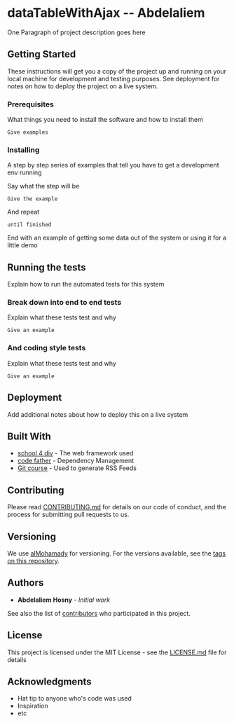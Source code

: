 
# dataTableWithAjax -- Abdelaliem

One Paragraph of project description goes here

## Getting Started

These instructions will get you a copy of the project up and running on your local machine for development and testing purposes. See deployment for notes on how to deploy the project on a live system.

### Prerequisites

What things you need to install the software and how to install them

```
Give examples
```

### Installing

A step by step series of examples that tell you have to get a development env running

Say what the step will be

```
Give the example
```

And repeat

```
until finished
```

End with an example of getting some data out of the system or using it for a little demo

## Running the tests

Explain how to run the automated tests for this system

### Break down into end to end tests

Explain what these tests test and why

```
Give an example
```

### And coding style tests

Explain what these tests test and why

```
Give an example
```

## Deployment

Add additional notes about how to deploy this on a live system

## Built With

* [school 4 div](http://school4dev.blogspot.com/) - The web framework used
* [code father](https://www.youtube.com/user/theCodeFather00) - Dependency Management
* [Git course](https://www.youtube.com/watch?v=6DDOB1meDQA&list=PLqPejUavRNTXejD5npdmFbe6NU6dTJLhW) - Used to generate RSS Feeds

## Contributing

Please read [CONTRIBUTING.md](https://gist.github.com/alMohamady/b24679402957c63ec426) for details on our code of conduct, and the process for submitting pull requests to us.

## Versioning

We use [alMohamady](http://school4dev.blogspot.com/) for versioning. For the versions available, see the [tags on this repository](https://github.com/your/project/tags). 

## Authors

* **Abdelaliem Hosny** - *Initial work* 

See also the list of [contributors](https://github.com/abdohosny1) who participated in this project.

## License

This project is licensed under the MIT License - see the [LICENSE.md](LICENSE.md) file for details

## Acknowledgments

* Hat tip to anyone who's code was used
* Inspiration
* etc
